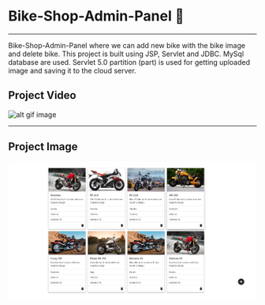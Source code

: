 # Bike-Shop-Admin-Panel 🌴

---

Bike-Shop-Admin-Panel where we can add new bike with the bike image and delete bike. This project is built using JSP, Servlet and JDBC. MySql database are used. Servlet 5.0 partition (part) is used for getting uploaded image and saving it to the cloud server.

## Project Video
![alt gif image](Github/video/video.gif)

---

## Project Image
![alt project image](Github/img/img.png)
